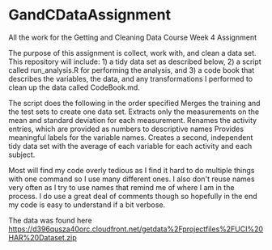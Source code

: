 # GandCDataAssignment
All the work for the Getting and Cleaning Data Course Week 4 Assignment

The purpose of this assignment is collect, work with, and clean a data set.  This repository will include: 1) a tidy data set as described
below, 2) a script called run_analysis.R for performing the analysis, and 3) a code book that describes the variables, the data, and any
transformations I performed to clean up the data called CodeBook.md.  
 
The script does the following in the order specified
Merges the training and the test sets to create one data set.
Extracts only the measurements on the mean and standard deviation for each measurement.
Renames the activity entries, which are provided as numbers to descriptive names
Provides meaningful labels for the variable names.
Creates a second, independent tidy data set with the average of each variable for each activity and each subject.

Most will find my code overly tedious as I find it hard to do multiple things with one command so I use many different ones. I also don't
reuse names very often as I try to use names that remind me of where I am in the process. I do use a great deal of comments though so
hopefully in the end my code is easy to understand if a bit verbose.


The data was found here https://d396qusza40orc.cloudfront.net/getdata%2Fprojectfiles%2FUCI%20HAR%20Dataset.zip

